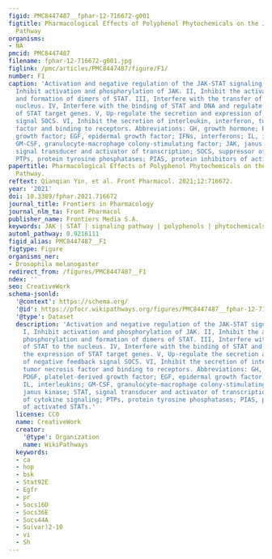 ```yaml
---
figid: PMC8447487__fphar-12-716672-g001
figtitle: Pharmacological Effects of Polyphenol Phytochemicals on the JAK-STAT Signaling
  Pathway
organisms:
- NA
pmcid: PMC8447487
filename: fphar-12-716672-g001.jpg
figlink: /pmc/articles/PMC8447487/figure/F1/
number: F1
caption: 'Activation and negative regulation of the JAK-STAT signaling pathway. I,
  Inhibit activation and phosphorylation of JAK. II, Inhibit the activation, phosphorylation
  and formation of dimers of STAT. III, Interfere with the transfer of STAT to the
  nucleus. IV, Interfere with the binding of STAT and DNA and regulate the expression
  of STAT target genes. V, Up-regulate the secretion and expression of negative feedback
  signal SOCS. VI, Inhibit the secretion of interleukin, interferon, tumor necrosis
  factor and binding to receptors. Abbreviations: GH, growth hormone; PDGF, platelet-derived
  growth factor; EGF, epidermal growth factor; IFNs, interferons; IL, interleukins;
  GM-CSF, granulocyte-macrophage colony-stimulating factor; JAK, janus kinase; STAT,
  signal transducer and activator of transcription; SOCS, suppressor of cytokine signaling;
  PTPs, protein tyrosine phosphatases; PIAS, protein inhibitors of activated STATs.'
papertitle: Pharmacological Effects of Polyphenol Phytochemicals on the JAK-STAT Signaling
  Pathway.
reftext: Qianqian Yin, et al. Front Pharmacol. 2021;12:716672.
year: '2021'
doi: 10.3389/fphar.2021.716672
journal_title: Frontiers in Pharmacology
journal_nlm_ta: Front Pharmacol
publisher_name: Frontiers Media S.A.
keywords: JAK | STAT | signaling pathway | polyphenols | phytochemicals
automl_pathway: 0.9216111
figid_alias: PMC8447487__F1
figtype: Figure
organisms_ner:
- Drosophila melanogaster
redirect_from: /figures/PMC8447487__F1
ndex: ''
seo: CreativeWork
schema-jsonld:
  '@context': https://schema.org/
  '@id': https://pfocr.wikipathways.org/figures/PMC8447487__fphar-12-716672-g001.html
  '@type': Dataset
  description: 'Activation and negative regulation of the JAK-STAT signaling pathway.
    I, Inhibit activation and phosphorylation of JAK. II, Inhibit the activation,
    phosphorylation and formation of dimers of STAT. III, Interfere with the transfer
    of STAT to the nucleus. IV, Interfere with the binding of STAT and DNA and regulate
    the expression of STAT target genes. V, Up-regulate the secretion and expression
    of negative feedback signal SOCS. VI, Inhibit the secretion of interleukin, interferon,
    tumor necrosis factor and binding to receptors. Abbreviations: GH, growth hormone;
    PDGF, platelet-derived growth factor; EGF, epidermal growth factor; IFNs, interferons;
    IL, interleukins; GM-CSF, granulocyte-macrophage colony-stimulating factor; JAK,
    janus kinase; STAT, signal transducer and activator of transcription; SOCS, suppressor
    of cytokine signaling; PTPs, protein tyrosine phosphatases; PIAS, protein inhibitors
    of activated STATs.'
  license: CC0
  name: CreativeWork
  creator:
    '@type': Organization
    name: WikiPathways
  keywords:
  - ca
  - hop
  - bsk
  - Stat92E
  - Egfr
  - pr
  - Socs16D
  - Socs36E
  - Socs44A
  - Su(var)2-10
  - vi
  - Sh
---
```

